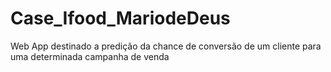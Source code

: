 # Case_Ifood_MariodeDeus
Web App destinado a predição da chance de conversão de um cliente para uma determinada campanha de venda
